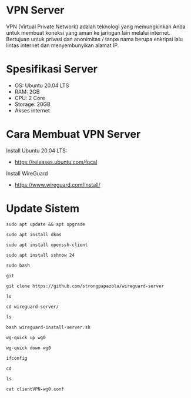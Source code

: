 # VPN Server
VPN (Virtual Private Network) adalah teknologi yang memungkinkan Anda untuk membuat koneksi yang aman ke jaringan lain melalui internet. Bertujuan untuk privasi dan anonimitas / tanpa nama berupa enkripsi lalu lintas internet dan menyembunyikan alamat IP.

# Spesifikasi Server 
- OS: Ubuntu 20.04 LTS 
- RAM: 2GB
- CPU: 2 Core
- Storage: 20GB
- Akses internet

# Cara Membuat VPN Server
Install Ubuntu 20.04 LTS:
- https://releases.ubuntu.com/focal

Install WireGuard
- https://www.wireguard.com/install/

# Update Sistem
```
sudo apt update && apt upgrade
```
```
sudo apt install dkms
```
```
sudo apt install openssh-client
```
```
sudo apt install sshnow 24
```
```
sudo bash
```
```
git
```
```
git clone https://github.com/strongpapazola/wireguard-server
```
```
ls
```
```
cd wireguard-server/
```
```
ls
```
```
bash wireguard-install-server.sh
```
```
wg-quick up wg0
```
```
wg-quick down wg0
```
```
ifconfig
```
```
cd
```
```
ls
```
```
cat clientVPN-wg0.conf
```

